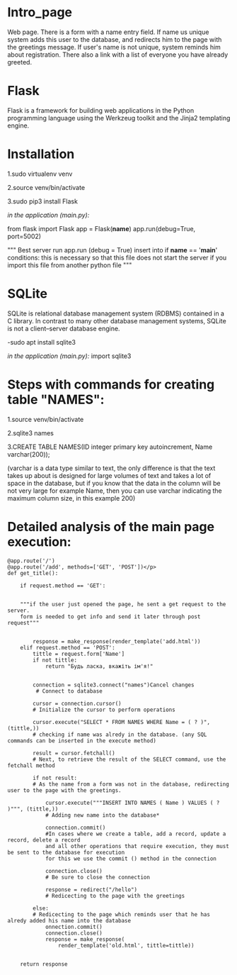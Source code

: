 # Intro_page
Web page. There is a form with a name entry field. If name us unique system adds this user to the database, and redirects him to the page with the greetings message. If user's name is not unique, system reminds him about registration. There also a link with a list of everyone you have already greeted. 

# Flask
Flask is a framework for building web applications in the Python programming language using the Werkzeug toolkit and the Jinja2 templating engine.

# Installation
<p>1.sudo virtualenv venv</p>
<p>2.source venv/bin/activate</p>
<p>3.sudo pip3 install Flask</p>

<em>in the application (main.py):</em>

from flask import Flask
app = Flask(__name__)
app.run(debug=True, port=5002)

"""
Best server run app.run (debug = True)
insert into if __name__ == '__main__' conditions:
this is necessary so that this file does not start the server
if you import this file from another python file
"""

# SQLite
SQLite is relational database management system (RDBMS) contained in a C library. 
In contrast to many other database management systems, SQLite is not a client–server database engine.

-sudo apt install sqlite3

<em>in the application (main.py):</em>
import sqlite3

# Steps with commands for creating table "NAMES":
<p>1.source venv/bin/activate</p>
<p>2.sqlite3 names</p></p>
<p>3.CREATE TABLE NAMES(ID integer primary key autoincrement, Name varchar(200));</p>

(varchar is a data type similar to text, the only difference is that
the text takes up about is designed for large volumes of text and takes
a lot of space in the database, but if you know that the data in the column will be
not very large for example Name, then you can use varchar
indicating the maximum column size, in this example 200)

# Detailed analysis of the main page execution:


    @app.route('/') 
    @app.route('/add', methods=['GET', 'POST'])</p>
    def get_title():

        if request.method == 'GET':
    
    
        """if the user just opened the page, he sent a get request to the server. 
        form is needed to get info and send it later through post request"""
   

            response = make_response(render_template('add.html'))
        elif request.method == 'POST':
            tittle = request.form['Name']
            if not tittle:
                return "Будь ласка, вкажіть ім'я!"
            
            
            connection = sqlite3.connect("names")Cancel changes
             # Connect to database 
        
            cursor = connection.cursor()
            # Initialize the cursor to perform operations
        
            cursor.execute("SELECT * FROM NAMES WHERE Name = ( ? )", (tittle,))
            # checking if name was alredy in the database. (any SQL commands can be inserted in the execute method)
        
            result = cursor.fetchall()
            # Next, to retrieve the result of the SELECT command, use the fetchall method

            if not result:
            # As the name from a form was not in the database, redirecting user to the page with the greetings. 
        
                cursor.execute("""INSERT INTO NAMES ( Name ) VALUES ( ? )""", (tittle,))
                # Adding new name into the database*
            
                connection.commit()
                #In cases where we create a table, add a record, update a record, delete a record
                and all other operations that require execution, they must be sent to the database for execution
                for this we use the commit () method in the connection
            
                connection.close()
                # Be sure to close the connection
            
                response = redirect("/hello")
                # Redicecting to the page with the greetings

            else:
            # Redicecting to the page which reminds user that he has alredy added his name into the database
                onnection.commit()
                connection.close()
                response = make_response(
                    render_template('old.html', tittle=tittle))


        return response



    
